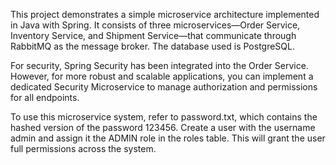 This project demonstrates a simple microservice architecture implemented in Java with Spring. 
It consists of three microservices—Order Service, Inventory Service, and Shipment Service—that communicate through RabbitMQ as the message broker. The database used is PostgreSQL.

For security, Spring Security has been integrated into the Order Service. However, for more robust and scalable applications, 
you can implement a dedicated Security Microservice to manage authorization and permissions for all endpoints.

To use this microservice system, refer to password.txt, which contains the hashed version of the password 123456. 
Create a user with the username admin and assign it the ADMIN role in the roles table. This will grant the user full permissions across the system.
